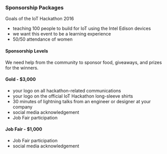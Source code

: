 ### Sponsorship Packages

Goals of the IoT Hackathon 2016
- teaching 100 people to build for IoT using the Intel Edison devices
- we want this event to be a learning experience
- 50/50 attendance of women

#### Sponsorship Levels

We need help from the community to sponsor food, giveaways, and prizes for the winners.

#### Gold - $3,000

- your logo on all hackathon-related communications
- your logo on the official IoT Hackathon long-sleeve shirts
- 30 minutes of lightning talks from an engineer or designer at your company
- social media acknowledgement
- Job Fair participation

#### Job Fair - $1,000

- Job Fair participation
- social media acknowledgement
